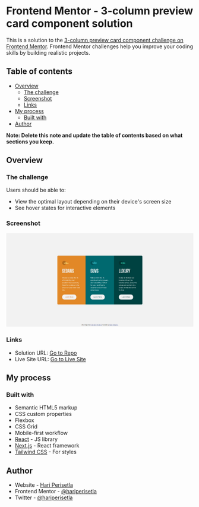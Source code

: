 # Frontend Mentor - 3-column preview card component solution

This is a solution to the [3-column preview card component challenge on Frontend Mentor](https://www.frontendmentor.io/challenges/3column-preview-card-component-pH92eAR2-). Frontend Mentor challenges help you improve your coding skills by building realistic projects.

## Table of contents

- [Overview](#overview)
  - [The challenge](#the-challenge)
  - [Screenshot](#screenshot)
  - [Links](#links)
- [My process](#my-process)
  - [Built with](#built-with)
- [Author](#author)

**Note: Delete this note and update the table of contents based on what sections you keep.**

## Overview

### The challenge

Users should be able to:

- View the optimal layout depending on their device's screen size
- See hover states for interactive elements

### Screenshot

![My Solution Screenshot](./design/my-design.jpeg)

### Links

- Solution URL: [Go to Repo](https://github.com/hariperisetla/three-column-preview-card-component)
- Live Site URL: [Go to Live Site](https://hariperisetla-three-column-preview.netlify.app/)

## My process

### Built with

- Semantic HTML5 markup
- CSS custom properties
- Flexbox
- CSS Grid
- Mobile-first workflow
- [React](https://reactjs.org/) - JS library
- [Next.js](https://nextjs.org/) - React framework
- [Tailwind CSS](https://tailwindcss.com/) - For styles

## Author

- Website - [Hari Perisetla](https://hariperisetla.netlify.app/)
- Frontend Mentor - [@hariperisetla](https://www.frontendmentor.io/profile/hariperisetla)
- Twitter - [@hariperisetla](https://www.twitter.com/hariperisetla)
